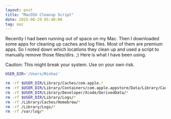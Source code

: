 ```yaml
---
layout: post
title: "MacOSX Cleanup Script"
date: 2015-06-29 05:40:00
tag: mac
---
```

Recently I had been running out of space on my Mac. Then I downloaded some
apps for cleaning up caches and log files. Most of them are premium apps. So I
noted down which locations they clean up and used a script to manually remove
those files/dirs. ;) Here is what I have been using.

Caution: This might break your system. Use on your own risk.

```bash
USER_DIR='/Users/Minhaz'

rm -rf $USER_DIR/Library/Caches/com.apple.*
rm -rf $USER_DIR/Library/Containers/com.apple.appstore/Data/Library/Caches/*
rm -rf $USER_DIR/Library/Developer/Xcode/DerivedData/*
rm -rf $USER_DIR/Library/Logs/*
rm -rf /Library/Caches/Homebrew/*
rm -rf /Library/Logs/*
rm -rf /var/log/*
```